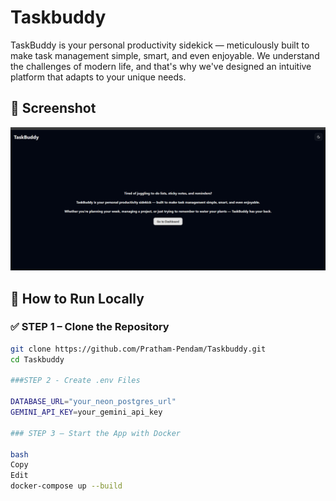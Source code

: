 # Taskbuddy
TaskBuddy is your personal productivity sidekick — meticulously built to make task management simple, smart, and even enjoyable. We understand the challenges of modern life, and that's why we've designed an intuitive platform that adapts to your unique needs.
## 📸 Screenshot

![Taskbuddy ](assets/Taskbuddy.png)

## 🚀 How to Run Locally

### ✅ STEP 1 – Clone the Repository

```bash
git clone https://github.com/Pratham-Pendam/Taskbuddy.git
cd Taskbuddy

###STEP 2 - Create .env Files

DATABASE_URL="your_neon_postgres_url"
GEMINI_API_KEY=your_gemini_api_key

### STEP 3 – Start the App with Docker

bash
Copy
Edit
docker-compose up --build
